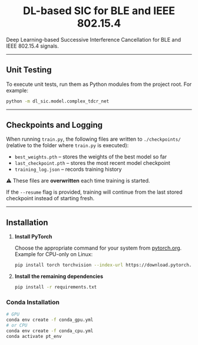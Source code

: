 <div align="center">

# DL-based SIC for BLE and IEEE 802.15.4

</div>

Deep Learning-based Successive Interference Cancellation for BLE and IEEE 802.15.4 signals.


---
## Unit Testing
To execute unit tests, run them as Python modules from the project root. For example:

```bash
python -m dl_sic.model.complex_tdcr_net
```
---
## Checkpoints and Logging

When running `train.py`, the following files are written to `./checkpoints/` (relative to the folder where `train.py` is executed):

- `best_weights.pth` – stores the weights of the best model so far
- `last_checkpoint.pth` – stores the most recent model checkpoint
- `training_log.json` – records training history

⚠️ These files are **overwritten** each time training is started.

If the `--resume` flag is provided, training will continue from the last stored checkpoint instead of starting fresh.

---
## Installation

1. **Install PyTorch**

   Choose the appropriate command for your system from [pytorch.org](https://pytorch.org/get-started/locally/).
   Example for CPU-only on Linux:
   ```bash
   pip install torch torchvision --index-url https://download.pytorch.org/whl/cpu
   ```

2. **Install the remaining dependencies**
   ```bash
   pip install -r requirements.txt
   ```

### Conda Installation

```bash
# GPU
conda env create -f conda_gpu.yml
# or CPU
conda env create -f conda_cpu.yml
conda activate pt_env
```
